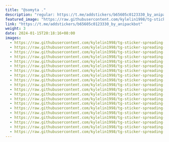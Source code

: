 ```yaml
---
title: "@somyta ."
description: "regular: https://t.me/addstickers/b65605c0123330_by_anipackbot"
featured_image: "https://raw.githubusercontent.com/kylelin1998/tg-sticker-spreading-worldwide-images/main/img/7f1042a6-0b04-4ab1-862a-fa57723af662.jpg"
link: "https://t.me/addstickers/b65605c0123330_by_anipackbot"
weight: 3
date: 2024-01-15T20:18:16+08:00
images:
  - https://raw.githubusercontent.com/kylelin1998/tg-sticker-spreading-worldwide-images/main/img/7f1042a6-0b04-4ab1-862a-fa57723af662.jpg
  - https://raw.githubusercontent.com/kylelin1998/tg-sticker-spreading-worldwide-images/main/img/14b3a095-fa25-4773-a2c1-001790a4c21d.jpg
  - https://raw.githubusercontent.com/kylelin1998/tg-sticker-spreading-worldwide-images/main/img/3c631922-dd66-4c63-a462-d0f543b6edc9.jpg
  - https://raw.githubusercontent.com/kylelin1998/tg-sticker-spreading-worldwide-images/main/img/38f68bce-7d00-407c-b4d0-aa15f544f399.jpg
  - https://raw.githubusercontent.com/kylelin1998/tg-sticker-spreading-worldwide-images/main/img/4297bcc1-d628-48dd-8ad1-ba4aac992d72.jpg
  - https://raw.githubusercontent.com/kylelin1998/tg-sticker-spreading-worldwide-images/main/img/9c633ca6-4573-47ef-a8ae-34cb7cf73fd9.jpg
  - https://raw.githubusercontent.com/kylelin1998/tg-sticker-spreading-worldwide-images/main/img/31d072fb-e7b0-4871-bec4-06a26b34a4cc.jpg
  - https://raw.githubusercontent.com/kylelin1998/tg-sticker-spreading-worldwide-images/main/img/ce206557-86e7-4a5f-9038-fb756f96be5a.jpg
  - https://raw.githubusercontent.com/kylelin1998/tg-sticker-spreading-worldwide-images/main/img/95aab154-2139-42b6-9f6d-b82b0a05ac2b.jpg
  - https://raw.githubusercontent.com/kylelin1998/tg-sticker-spreading-worldwide-images/main/img/565ce60e-eebe-4c9f-b3ce-6e710f53d290.jpg
  - https://raw.githubusercontent.com/kylelin1998/tg-sticker-spreading-worldwide-images/main/img/d1cef9a5-c834-4812-a1c1-bc6d71187c35.jpg
  - https://raw.githubusercontent.com/kylelin1998/tg-sticker-spreading-worldwide-images/main/img/cf3ef2e8-659a-4679-9d23-c69f070206dd.jpg
  - https://raw.githubusercontent.com/kylelin1998/tg-sticker-spreading-worldwide-images/main/img/3c090b87-b13c-4440-8ad6-7bd9ecb736b2.jpg
  - https://raw.githubusercontent.com/kylelin1998/tg-sticker-spreading-worldwide-images/main/img/717ac6bb-f3b5-416c-b42f-fde33734be3d.jpg
  - https://raw.githubusercontent.com/kylelin1998/tg-sticker-spreading-worldwide-images/main/img/4d5cc13a-0c67-45f9-aecb-8e402b80614c.jpg
  - https://raw.githubusercontent.com/kylelin1998/tg-sticker-spreading-worldwide-images/main/img/3553c384-1581-4e01-a8cc-7c1765f5abec.jpg
  - https://raw.githubusercontent.com/kylelin1998/tg-sticker-spreading-worldwide-images/main/img/3aa72c9b-6c5f-4a41-bb4b-804bd2a50076.jpg
  - https://raw.githubusercontent.com/kylelin1998/tg-sticker-spreading-worldwide-images/main/img/73a4007c-bbf1-428e-8d65-fdf58cda110f.jpg
  - https://raw.githubusercontent.com/kylelin1998/tg-sticker-spreading-worldwide-images/main/img/95acbf99-2e08-49f0-bfad-f9082d7fec3e.jpg
  - https://raw.githubusercontent.com/kylelin1998/tg-sticker-spreading-worldwide-images/main/img/ea8aca2f-3530-4903-82b1-6fb00d53a299.jpg
---
```

